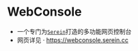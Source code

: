 # WebConsole

- 一个专门为[`Serein`](https://serein.cc)打造的多功能网页控制台
- 网页详见 · <https://webconsole.serein.cc>
